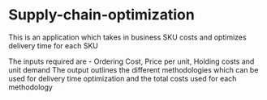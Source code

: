 # Supply-chain-optimization
This is an application which takes in business SKU costs and optimizes delivery time for each SKU

The inputs required are - Ordering Cost, Price per unit, Holding costs and unit demand
The output outlines the different methodologies which can be used for delivery time optimization and the total costs used for each methodology
